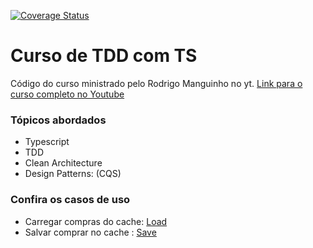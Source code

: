 [![Coverage Status](https://coveralls.io/repos/github/rmanguinho/clean-node-api/badge.svg)](https://coveralls.io/github/nathanSeixeiro/ts-tdd-cleanArch)

# Curso de TDD com TS 

Código do curso ministrado pelo Rodrigo Manguinho no yt.
[Link para o curso completo no Youtube](https://www.youtube.com/playlist?list=PL9aKtVrF05DyEwK5kdvzrYXFdpZfj1dsG)

### Tópicos abordados
* Typescript
* TDD
* Clean Architecture
* Design Patterns: (CQS)

### Confira os casos de uso
* Carregar compras do cache: [Load](https://github.com/nathanSeixeiro/ts-tdd-cleanArch/blob/main/requirements/load-purchases-from-cache-use-case.md)
* Salvar comprar no cache  : [Save](https://github.com/nathanSeixeiro/ts-tdd-cleanArch/blob/main/requirements/save-purchases-to-cache-use-case.md)